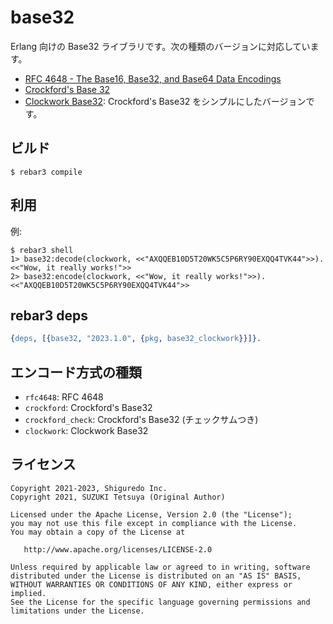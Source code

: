 # base32

Erlang 向けの Base32 ライブラリです。次の種類のバージョンに対応しています。

- [RFC 4648 \- The Base16, Base32, and Base64 Data Encodings](https://tools.ietf.org/html/rfc4648)
- [Crockford's Base 32](https://www.crockford.com/base32.html)
- [Clockwork Base32](https://gist.github.com/szktty/228f85794e4187882a77734c89c384a8): Crockford's Base32 をシンプルにしたバージョンです。

## ビルド

```shell
$ rebar3 compile
```

## 利用

例:

```
$ rebar3 shell
1> base32:decode(clockwork, <<"AXQQEB10D5T20WK5C5P6RY90EXQQ4TVK44">>).
<<"Wow, it really works!">>
2> base32:encode(clockwork, <<"Wow, it really works!">>).
<<"AXQQEB10D5T20WK5C5P6RY90EXQQ4TVK44">>
```

## rebar3 deps

```erlang
{deps, [{base32, "2023.1.0", {pkg, base32_clockwork}}]}.
```

## エンコード方式の種類

- `rfc4648`: RFC 4648
- `crockford`: Crockford's Base32
- `crockford_check`: Crockford's Base32 (チェックサムつき)
- `clockwork`: Clockwork Base32

## ライセンス

```
Copyright 2021-2023, Shiguredo Inc.
Copyright 2021, SUZUKI Tetsuya (Original Author)

Licensed under the Apache License, Version 2.0 (the "License");
you may not use this file except in compliance with the License.
You may obtain a copy of the License at

   http://www.apache.org/licenses/LICENSE-2.0

Unless required by applicable law or agreed to in writing, software
distributed under the License is distributed on an "AS IS" BASIS,
WITHOUT WARRANTIES OR CONDITIONS OF ANY KIND, either express or implied.
See the License for the specific language governing permissions and
limitations under the License.
```
